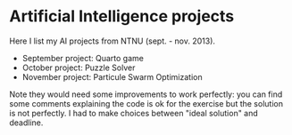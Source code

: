 # Artificial Intelligence projects

Here I list my AI projects from NTNU (sept. - nov. 2013).

- September project: Quarto game
- October project: Puzzle Solver
- November project: Particule Swarm Optimization

Note they would need some improvements to work perfectly: you can find some comments explaining the code is ok for the exercise but the solution is not perfectly. I had to make choices between "ideal solution" and deadline.

